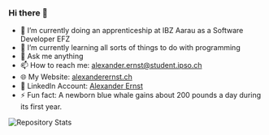 ### Hi there 👋

- 🔭 I’m currently doing an apprenticeship at IBZ Aarau as a Software Developer EFZ
- 🌱 I’m currently learning all sorts of things to do with programming
- 💬 Ask me anything
- 📫 How to reach me: alexander.ernst@student.ipso.ch
- :globe_with_meridians: My Website: [alexanderernst.ch](https://alexanderernst.ch)
- :office: LinkedIn Account: [Alexander Ernst](https://www.linkedin.com/in/alexanderternst/)
- ⚡ Fun fact: A newborn blue whale gains about 200 pounds a day during its first year.

![Repository Stats](https://github-readme-stats.vercel.app/api/top-langs/?username=alexanderternst&theme=blue-green)
